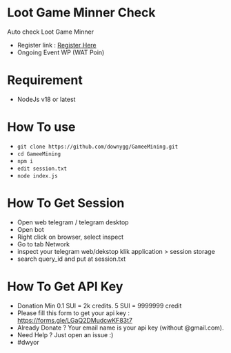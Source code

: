 # Loot Game Minner Check
Auto check Loot Game Minner<br>
- Register link : [Register Here](https://t.me/gamee?start=ref_7027899934)
- Ongoing Event WP (WAT Poin)
  
# Requirement
- NodeJs v18 or latest

# How To use
- ```git clone https://github.com/downygg/GameeMining.git```
- ```cd GameeMining```
- ```npm i```
- ```edit session.txt```
- ```node index.js```
  
# How To Get Session
- Open web telegram / telegram desktop
- Open bot
- Right click on browser, select inspect
- Go to tab Network
- inspect your telegram web/dekstop klik application > session storage
- search query_id and put at session.txt

# How To Get API Key
- Donation Min 0.1 SUI = 2k credits. 5 SUI = 9999999 credit
- Please fill this form to get your api key : https://forms.gle/LGaQ2DMudcwKF83t7
- Already Donate ? Your email name is your api key (without @gmail.com).
- Need Help ? Just open an issue :)
- #dwyor

